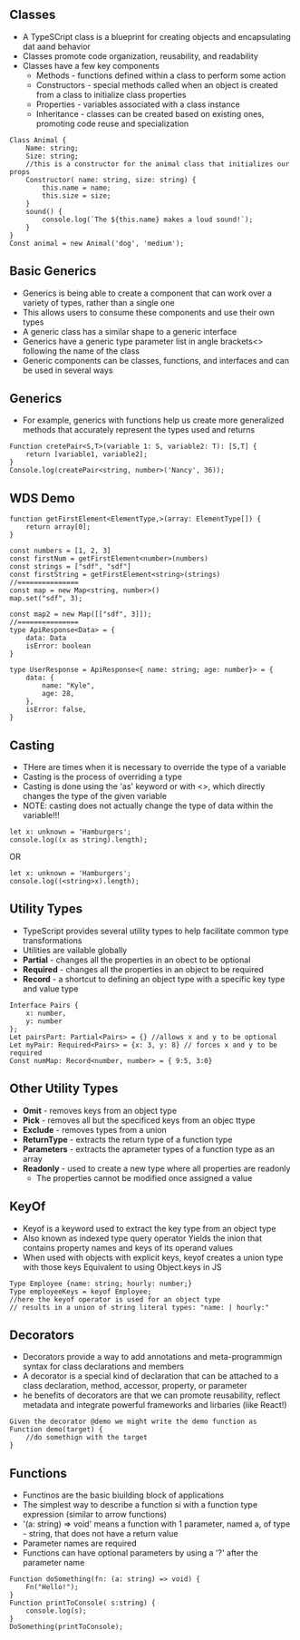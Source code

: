 ## Classes

- A TypeSCript class is a blueprint for creating objects and encapsulating dat aand behavior
- Classes promote code organization, reusability, and readability
- Classes have a few key components
    - Methods - functions defined within a class to perform some action
    - Constructors - special methods called when an object is created from a class to initialize class properties
    - Properties - variables associated with a class instance
    - Inheritance - classes can be created based on existing ones, promoting code reuse and specialization

```
Class Animal {
    Name: string;
    Size: string;
    //this is a constructor for the animal class that initializes our props
    Constructor( name: string, size: string) {
        this.name = name;
        this.size = size;
    }
    sound() {
        console.log(`The ${this.name} makes a loud sound!`);
    }
}
Const animal = new Animal('dog', 'medium');
```

## Basic Generics

- Generics is being able to create a component that can work over a variety of types, rather than a single one
- This allows users to consume these components and use their own types
- A generic class has a similar shape to a generic interface
- Generics have a generic type parameter list in angle brackets<> following the name of the class
- Generic components can be classes, functions, and interfaces and can be used in several ways

## Generics
- For example, generics with functions help us create more generalized methods that accurately represent the types used and returns

```
Function cretePair<S,T>(variable 1: S, variable2: T): [S,T] {
    return [variable1, variable2];
}
Console.log(createPair<string, number>('Nancy', 36));
```

## WDS Demo
```
function getFirstElement<ElementType,>(array: ElementType[]) {
    return array[0];
}

const numbers = [1, 2, 3]
const firstNum = getFirstElement<number>(numbers)
const strings = ["sdf", "sdf"]
const firstString = getFirstElement<string>(strings)
//===============
const map = new Map<string, number>()
map.set("sdf", 3);

const map2 = new Map([["sdf", 3]]);
//===============
type ApiResponse<Data> = {
    data: Data
    isError: boolean
}

type UserResponse = ApiResponse<{ name: string; age: number}> = {
    data: {
        name: "Kyle",
        age: 28,
    },
    isError: false,
}
```

## Casting
- THere are times when it is necessary to override the type of a variable
- Casting is the process of overriding a type
- Casting is done using the 'as' keyword or with <>, which directly changes the type of the given variable
- NOTE: casting does not actually change the type of data within the variable!!!

```
let x: unknown = 'Hamburgers';
console.log((x as string).length);
```
OR
```
let x: unknown = 'Hamburgers';
console.log((<string>x).length);
```

## Utility Types
- TypeScript provides several utility types to help facilitate common type transformations
- Utilities are vailable globally
- **Partial** - changes all the properties in an obect to be optional
- **Required** - changes all the properties in an object to be required
- **Record** - a shortcut to defining an object type with a specific key type and value type

```
Interface Pairs {
    x: number, 
    y: number
};
Let pairsPart: Partial<Pairs> = {} //allows x and y to be optional
Let myPair: Required<Pairs> = {x: 3, y: 8} // forces x and y to be required
Const numMap: Record<number, number> = { 9:5, 3:0}
```

## Other Utility Types
- **Omit** - removes keys from an object type
- **Pick** - removes all but the specificed keys from an objec ttype
- **Exclude** - removes types from a union
- **ReturnType** - extracts the return type of a function type
- **Parameters** - extracts the aprameter types of a function type as an array
- **Readonly** - used to create a new type where all properties are readonly
  - The properties cannot be modified once assigned a value

## KeyOf
- Keyof is a keyword used to extract the key type from an object type
- Also known as indexed type query operator
Yields the inion that contains property names and keys of its operand values
- When used with objects with explicit keys, keyof creates a union type with those keys
Equivalent to using Object.keys in JS
```
Type Employee {name: string; hourly: number;}
Type employeeKeys = keyof Employee;
//here the keyof operator is used for an object type
// results in a union of string literal types: "name: | hourly:"
```

## Decorators
- Decorators provide a way to add annotations and meta-programmign syntax for class declarations and members
- A decorator is a special kind of declaration that can be attached to a class declaration, method, accessor, property, or parameter
- he benefits of decorators are that we can promote reusability, reflect metadata and integrate powerful frameworks and lirbaries (like React!)

```
Given the decorator @demo we might write the demo function as
Function demo(target) {
    //do somethign with the target
}
```

## Functions
- Functinos are the basic biuilding block of applications
- The simplest way to describe a function si with a function type expression (similar to arrow functions)
- '(a: string) => void' means a function with 1 parameter, named a, of type - string, that does not have a return value
- Parameter names are required
- Functions can have optional parameters by using a '?' after the parameter name

```
Function doSomething(fn: (a: string) => void) {
    Fn("Hello!");
}
Function printToConsole( s:string) {
    console.log(s);
}
DoSomething(printToConsole);
```